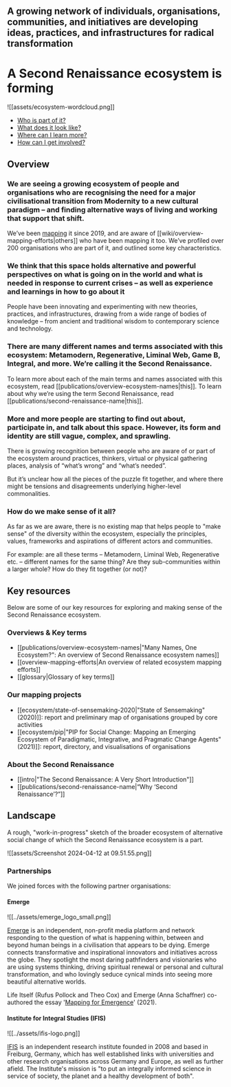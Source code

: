 
## A growing network of individuals, organisations, communities, and initiatives are developing ideas, practices, and infrastructures for radical transformation 

# A Second Renaissance ecosystem is forming

![[assets/ecosystem-wordcloud.png]]

- [Who is part of it?](https://secondrenaissance.net/ecosystem/pip-2021)
- [What does it look like?](#landscape)
- [Where can I learn more?](#resources)
- [How can I get involved?](https://lifeitself.org/get-involved)

## Overview

### We are seeing a growing ecosystem of people and organisations who are recognising the need for a major civilisational transition from Modernity to a new cultural paradigm – and finding alternative ways of living and working that support that shift.
  
We’ve been [mapping](#mapping) it since 2019, and are aware of [[wiki/overview-mapping-efforts|others]] who have been mapping it too. We’ve profiled over 200 organisations who are part of it, and outlined some key characteristics.

### We think that this space holds alternative and powerful perspectives on what is going on in the world and what is needed in response to current crises – as well as experience and learnings in how to go about it

People have been innovating and experimenting with new theories, practices, and infrastructures, drawing from a wide range of bodies of knowledge – from ancient and traditional wisdom to contemporary science and technology. 
  
### There are many different names and terms associated with this ecosystem: Metamodern, Regenerative, Liminal Web, Game B, Integral, and more. We’re calling it the Second Renaissance. 

To learn more about each of the main terms and names associated with this ecosystem, read [[publications/overview-ecosystem-names|this]]. To learn about why we’re using the term Second Renaissance, read [[publications/second-renaissance-name|this]]. 
  
### More and more people are starting to find out about, participate in, and talk about this space. However, its form and identity are still vague, complex, and sprawling.

There is growing recognition between people who are aware of or part of the ecosystem around practices, thinkers, virtual or physical gathering places, analysis of “what’s wrong” and “what’s needed”. 

But it’s unclear how all the pieces of the puzzle fit together, and where there might be tensions and disagreements underlying higher-level commonalities. 

### How do we make sense of it all?

As far as we are aware, there is no existing map that helps people to "make sense" of the diversity within the ecosystem, especially the principles, values, frameworks and aspirations of different actors and communities.

For example: are all these terms – Metamodern, Liminal Web, Regenerative etc. – different names for the same thing? Are they sub-communities within a larger whole? How do they fit together (or not)?
<a id = "resources"></a>
## Key resources

Below are some of our key resources for exploring and making sense of the Second Renaissance ecosystem.

### Overviews & Key terms

- [[publications/overview-ecosystem-names|"Many Names, One Ecosystem?": An overview of Second Renaissance ecosystem names]]
- [[overview-mapping-efforts|An overview of related ecosystem mapping efforts]]
- [[glossary|Glossary of key terms]]
<a id = "mapping"></a>
### Our mapping projects

- [[ecosystem/state-of-sensemaking-2020|"State of Sensemaking" (2020)]]: report and preliminary map of organisations grouped by core activities 
- [[ecosystem/pip|"PIP for Social Change: Mapping an Emerging Ecosystem of Paradigmatic, Integrative, and Pragmatic Change Agents" (2021)]]: report, directory, and visualisations of organisations

### About the Second Renaissance

- [[intro|"The Second Renaissance: A Very Short Introduction"]]
- [[publications/second-renaissance-name|“Why ‘Second Renaissance’?”]] 

## Landscape

A rough, "work-in-progress" sketch of the broader ecosystem of alternative social change of which the Second Renaissance ecosystem is a part.

![[assets/Screenshot 2024-04-12 at 09.51.55.png]]

### Partnerships

We joined forces with the following partner organisations:
#### Emerge

![[../assets/emerge_logo_small.png]]

[Emerge](https://www.whatisemerging.com/) is an independent, non-profit media platform and network responding to the question of what is happening within, between and beyond human beings in a civilisation that appears to be dying. Emerge connects transformative and inspirational innovators and initiatives across the globe. They spotlight the most daring pathfinders and visionaries who are using systems thinking, driving spiritual renewal or personal and cultural transformation, and who lovingly seduce cynical minds into seeing more beautiful alternative worlds.

Life Itself (Rufus Pollock and Theo Cox) and Emerge (Anna Schaffner) co-authored the essay '[Mapping for Emergence](https://lifeitself.org/blog/2021/12/09/mapping-for-emergence)' (2021). 

#### Institute for Integral Studies (IFIS) 

![[../assets/ifis-logo.png]]

[IFIS](https://www.ifis-freiburg.de/en) is an independent research institute founded in 2008 and based in Freiburg, Germany, which has well established links with universities and other research organisations across Germany and Europe, as well as further afield. The Institute's mission is "to put an integrally informed science in service of society, the planet and a healthy development of both".